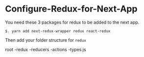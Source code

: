 # Configure-Redux-for-Next-App

You need these 3 packages for redux to be added to the next app.

`$. yarn add next-redux-wrapper redux react-redux`


Then add your folder structure for `redux`

root
  -redux
    -reducers
    -actions
    -types.js
